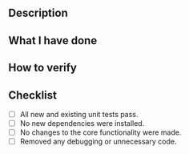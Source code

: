 ## Description
<!--
Briefly describe the purpose and goals of this pull request.
-->

## What I have done
<!--
Describe your actions, start with `I have ...`
-->

## How to verify
<!--
Provide links, steps actions to verify the changes
-->

## Checklist

- [ ] All new and existing unit tests pass.
- [ ] No new dependencies were installed.
- [ ] No changes to the core functionality were made.
- [ ] Removed any debugging or unnecessary code.